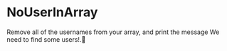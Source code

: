 # NoUserInArray
 Remove all of the usernames from your array, and print the message We need to find some users!.🤖
